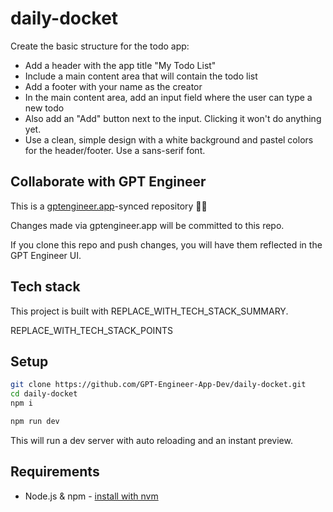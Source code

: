 # daily-docket

Create the basic structure for the todo app:

- Add a header with the app title "My Todo List" 
- Include a main content area that will contain the todo list
- Add a footer with your name as the creator
- In the main content area, add an input field where the user can type a new todo
- Also add an "Add" button next to the input. Clicking it won't do anything yet.
- Use a clean, simple design with a white background and pastel colors for the header/footer. Use a sans-serif font.

## Collaborate with GPT Engineer

This is a [gptengineer.app](https://gptengineer.app)-synced repository 🌟🤖

Changes made via gptengineer.app will be committed to this repo.

If you clone this repo and push changes, you will have them reflected in the GPT Engineer UI.

## Tech stack

This project is built with REPLACE_WITH_TECH_STACK_SUMMARY.

REPLACE_WITH_TECH_STACK_POINTS

## Setup

```sh
git clone https://github.com/GPT-Engineer-App-Dev/daily-docket.git
cd daily-docket
npm i
```

```sh
npm run dev
```

This will run a dev server with auto reloading and an instant preview.

## Requirements

- Node.js & npm - [install with nvm](https://github.com/nvm-sh/nvm#installing-and-updating)

